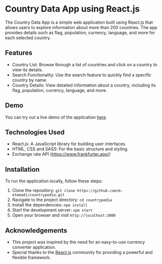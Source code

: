 # Country Data App using React.js

The Country Data App is a simple web application built using React.js that allows users to explore information about more than 200 countries. The app provides details such as flag, population, currency, language, and more for each selected country.

## Features

- Country List: Browse through a list of countries and click on a country to view its details.
- Search Functionality: Use the search feature to quickly find a specific country by name.
- Country Details: View detailed information about a country, including its flag, population, currency, language, and more.

## Demo

You can try out a live demo of the application [here](https://countrypedia-etemadi.netlify.app/).

## Technologies Used

- React.js: A JavaScript library for building user interfaces.
- HTML, CSS and SASS: For the basic structure and styling.
- Exchange rate API (https://www.frankfurter.app/)

## Installation

To run the application locally, follow these steps:

1. Clone the repository: `git clone https://github.com/m-etemadi/countrypedia.git`
2. Navigate to the project directory: `cd countrypedia`
3. Install the dependencies: `npm install`
4. Start the development server: `npm start`
5. Open your browser and visit `http://localhost:3000`

## Acknowledgements

- This project was inspired by the need for an easy-to-use currency converter application.
- Special thanks to the [React.js](https://reactjs.org/) community for providing a powerful and flexible framework.
